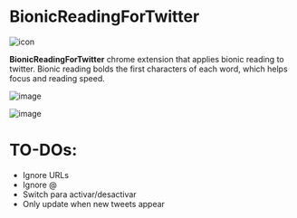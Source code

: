 # BionicReadingForTwitter

![icon](https://user-images.githubusercontent.com/95043218/228983863-8ba5fe2b-5cdb-4424-b889-e87684400e19.png)

**BionicReadingForTwitter** chrome extension that applies bionic reading to twitter.
Bionic reading bolds the first characters of each word, which helps focus and reading speed. 

![image](https://user-images.githubusercontent.com/95043218/228982881-e7712641-f62c-4fa6-9b82-58a705dee394.png)


![image](https://user-images.githubusercontent.com/95043218/228982802-c02bb678-9482-48e4-aa54-571cfbcd20a0.png)

# TO-DOs:

- Ignore URLs
- Ignore @
- Switch para activar/desactivar
- Only update when new tweets appear
